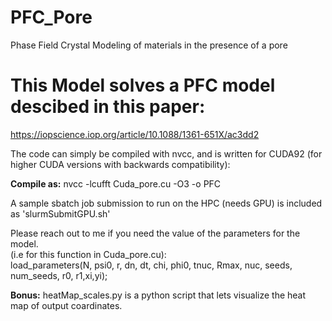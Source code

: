 # PFC_Pore
Phase Field Crystal Modeling of materials in the presence of a pore


# This Model solves a PFC model descibed in this paper:
https://iopscience.iop.org/article/10.1088/1361-651X/ac3dd2


The code can simply be compiled with nvcc, and is written for CUDA92 (for higher CUDA versions with backwards compatibility):

**Compile as:**
nvcc -lcufft Cuda_pore.cu -O3 -o PFC

A sample sbatch job submission to run on the HPC (needs GPU) is included as 'slurmSubmitGPU.sh'

Please reach out to me if you need the value of the parameters for the model.\
(i.e for this function in Cuda_pore.cu):\
load_parameters(N, psi0, r, dn, dt, chi, phi0, tnuc, Rmax, nuc, seeds, num_seeds, r0, r1,xi,yi);



**Bonus:**
heatMap_scales.py is a python script that lets visualize the heat map of output coardinates.

